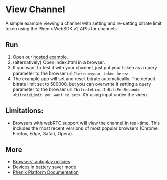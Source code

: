 # View Channel

A simple example viewing a channel with setting and re-setting bitrate limit token using the Phenix WebSDK v2 APIs for channels.

## Run
1. Open our [hosted example](https://phenixrts.com/examples/ChannelViewerWithLimitBitRate).
2. (alternatively) Open index.html in a browser.
3. If you want to test it with your channel, just put your token as a query parameter to the browser url `?token=<your token here>`
4. The example app will set and reset bitrate automatically.
The default bitrate limit set to 500000, but you can overwrite it setting a query parameter to the browser url `?bitrateLimitInBitsPerSecond=<bitrateLimit you want to set>`.
Or using input under the video.


## Limitations:
* Browsers with webRTC support will view the channel in real-time. This includes the most recent versions of most popular browsers (Chrome, Firefox, Edge, Safari, Opera).

## More

* [Browsers' autoplay policies](https://phenixrts.com/docs/faq/index.html#why-isnt-autoplay-working)
* [Devices in battery saver mode](https://phenixrts.com/docs/faq/index.html#why-is-playback-blocked-in-battery-saver-mode)
* [Phenix Platform Documentation](http://phenixrts.com/docs/)

